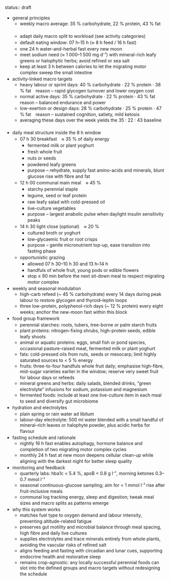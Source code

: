 status:: draft

- general principles ㅤ
	- weekly macro average: 35 % carbohydrate, 22 % protein, 43 % fat ㅤ
	- adapt daily macro split to workload (see activity categories) ㅤ
	- default eating window: 07 h–15 h (≈ 8 h feed / 16 h fast) ㅤ
	- one 24 h water-and-herbal fast every new moon ㅤ
	- meet sodium need (≈ 1 000–1 500 mg d⁻¹) with mineral-rich leafy greens or halophytic herbs; avoid refined or sea salt ㅤ
	- keep at least 3 h between calories to let the migrating motor complex sweep the small intestine ㅤ
- activity-linked macro targets ㅤ
	- heavy labour or sprint days: 40 % carbohydrate · 22 % protein · 38 % fat reason – rapid glycogen turnover and lower oxygen cost ㅤ
	- normal active days: 35 % carbohydrate · 22 % protein · 43 % fat reason – balanced endurance and power ㅤ
	- low-exertion or design days: 28 % carbohydrate · 25 % protein · 47 % fat reason – sustained cognition, satiety, mild ketosis ㅤ
	- averaging these days over the week yields the 35 : 22 : 43 baseline ㅤ
- daily meal structure inside the 8 h window ㅤ
	- 07 h 30 breakfast ≈ 35 % of daily energy ㅤ
		- fermented milk or plant yoghurt ㅤ
		- fresh whole fruit ㅤ
		- nuts or seeds ㅤ
		- powdered leafy greens ㅤ
		- purpose – rehydrate, supply fast amino-acids and minerals, blunt glucose rise with fibre and fat ㅤ
	- 12 h 00 communal main meal ≈ 45 % ㅤ
		- starchy perennial staple ㅤ
		- legume, seed or leaf protein ㅤ
		- raw leafy salad with cold-pressed oil ㅤ
		- live-culture vegetables ㅤ
		- purpose – largest anabolic pulse when daylight insulin sensitivity peaks ㅤ
	- 14 h 30 light close (optional) ≈ 20 % ㅤ
		- cultured broth or yoghurt ㅤ
		- low-glycaemic fruit or root crisps ㅤ
		- purpose – gentle micronutrient top-up, ease transition into fasting phase ㅤ
	- opportunistic grazing ㅤ
		- allowed 07 h 30–10 h 30 and 13 h–14 h ㅤ
		- handfuls of whole fruit, young pods or edible flowers ㅤ
		- stop ≥ 90 min before the next sit-down meal to respect migrating motor complex ㅤ
- weekly and seasonal modulation ㅤ
	- high-carb refeed (~ 45 % carbohydrate) every 14 days during peak labour to restore glycogen and thyroid–leptin loops ㅤ
	- three low-protein, polyphenol-rich days (~ 12 % protein) every eight weeks; anchor the new-moon fast within this block ㅤ
- food group framework ㅤ
	- perennial starches: roots, tubers, tree-borne or palm starch fruits ㅤ
	- plant proteins: nitrogen-fixing shrubs, high-protein seeds, edible leafy shoots ㅤ
	- animal or aquatic proteins: eggs, small fish or pond species, occasional pasture-raised meat, fermented milk or plant yoghurt ㅤ
	- fats: cold-pressed oils from nuts, seeds or mesocarp; limit highly saturated sources to < 5 % energy ㅤ
	- fruits: three-to-four handfuls whole fruit daily; emphasise high-fibre, mid-sugar varieties earlier in the window; reserve very sweet fruit for labour days or refeeds ㅤ
	- mineral greens and herbs: daily salads, blended drinks, “green electrolyte” infusions for sodium, potassium and magnesium ㅤ
	- fermented foods: include at least one live-culture item in each meal to seed and diversify gut microbiome ㅤ
- hydration and electrolytes ㅤ
	- plain spring or rain water ad libitum ㅤ
	- labour-day electrolyte: 500 ml water blended with a small handful of mineral-rich leaves or halophyte powder, plus acidic herbs for flavour ㅤ
- fasting schedule and rationale ㅤ
	- nightly 16 h fast enables autophagy, hormone balance and completion of two migrating motor complex cycles ㅤ
	- monthly 24 h fast at new moon deepens cellular clean-up while aligning with the darkest night for better sleep quality ㅤ
- monitoring and feedback ㅤ
	- quarterly labs: hba1c < 5.4 %, apoB < 0.8 g l⁻¹, morning ketones 0.3–0.7 mmol l⁻¹ ㅤ
	- seasonal continuous-glucose sampling; aim for < 1 mmol l⁻¹ rise after fruit-inclusive meals ㅤ
	- communal log tracking energy, sleep and digestion; tweak meal sizes and macro splits as patterns emerge ㅤ
- why this system works ㅤ
	- matches fuel type to oxygen demand and labour intensity, preventing altitude-related fatigue ㅤ
	- preserves gut motility and microbial balance through meal spacing, high fibre and daily live cultures ㅤ
	- supplies electrolytes and trace minerals entirely from whole plants, avoiding the vascular risks of refined salt ㅤ
	- aligns feeding and fasting with circadian and lunar cues, supporting endocrine health and restorative sleep ㅤ
	- remains crop-agnostic: any locally successful perennial foods can slot into the defined groups and macro targets without redesigning the schedule ㅤ